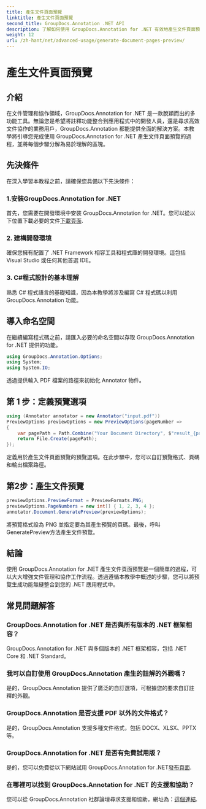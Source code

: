 ```yaml
---
title: 產生文件頁面預覽
linktitle: 產生文件頁面預覽
second_title: GroupDocs.Annotation .NET API
description: 了解如何使用 GroupDocs.Annotation for .NET 有效地產生文件頁面預覽。透過此綜合功能增強您的文件管理工作流程。
weight: 12
url: /zh-hant/net/advanced-usage/generate-document-pages-preview/
---
```


# 產生文件頁面預覽

## 介紹
在文件管理和協作領域，GroupDocs.Annotation for .NET 是一款脫穎而出的多功能工具。無論您是希望將註釋功能整合到應用程式中的開發人員，還是尋求高效文件協作的業務用戶，GroupDocs.Annotation 都能提供全面的解決方案。本教學將引導您完成使用 GroupDocs.Annotation for .NET 產生文件頁面預覽的過程，並將每個步驟分解為易於理解的區塊。
## 先決條件
在深入學習本教程之前，請確保您具備以下先決條件：
### 1.安裝GroupDocs.Annotation for .NET
首先，您需要在開發環境中安裝 GroupDocs.Annotation for .NET。您可以從以下位置下載必要的文件[下載頁面](https://releases.groupdocs.com/annotation/net/).
### 2. 建構開發環境
確保您擁有配置了 .NET Framework 相容工具和程式庫的開發環境。這包括 Visual Studio 或任何其他首選 IDE。
### 3. C#程式設計的基本理解
熟悉 C# 程式語言的基礎知識，因為本教學將涉及編寫 C# 程式碼以利用 GroupDocs.Annotation 功能。

## 導入命名空間
在繼續編寫程式碼之前，請匯入必要的命名空間以存取 GroupDocs.Annotation for .NET 提供的功能。

```csharp
using GroupDocs.Annotation.Options;
using System;
using System.IO;

```
透過提供輸入 PDF 檔案的路徑來初始化 Annotator 物件。
## 第 1 步：定義預覽選項
```csharp
using (Annotator annotator = new Annotator("input.pdf"))
PreviewOptions previewOptions = new PreviewOptions(pageNumber =>
{
    var pagePath = Path.Combine("Your Document Directory", $"result_{pageNumber}.png");
    return File.Create(pagePath);
});
```
定義用於產生文件頁面預覽的預覽選項。在此步驟中，您可以自訂預覽格式、頁碼和輸出檔案路徑。
## 第2步：產生文件預覽
```csharp
previewOptions.PreviewFormat = PreviewFormats.PNG;
previewOptions.PageNumbers = new int[] { 1, 2, 3, 4 };
annotator.Document.GeneratePreview(previewOptions);
```
將預覽格式設為 PNG 並指定要為其產生預覽的頁碼。最後，呼叫GeneratePreview方法產生文件預覽。

## 結論
使用 GroupDocs.Annotation for .NET 產生文件頁面預覽是一個簡單的過程，可以大大增強文件管理和協作工作流程。透過遵循本教學中概述的步驟，您可以將預覽生成功能無縫整合到您的 .NET 應用程式中。
## 常見問題解答
### GroupDocs.Annotation for .NET 是否與所有版本的 .NET 框架相容？
GroupDocs.Annotation for .NET 與多個版本的 .NET 框架相容，包括 .NET Core 和 .NET Standard。
### 我可以自訂使用 GroupDocs.Annotation 產生的註解的外觀嗎？
是的，GroupDocs.Annotation 提供了廣泛的自訂選項，可根據您的要求自訂註釋的外觀。
### GroupDocs.Annotation 是否支援 PDF 以外的文件格式？
是的，GroupDocs.Annotation 支援多種文件格式，包括 DOCX、XLSX、PPTX 等。
### GroupDocs.Annotation for .NET 是否有免費試用版？
是的，您可以免費從以下網站試用 GroupDocs.Annotation for .NET[發布頁面](https://releases.groupdocs.com/).
### 在哪裡可以找到 GroupDocs.Annotation for .NET 的支援和協助？
您可以從 GroupDocs.Annotation 社群論壇尋求支援和協助，網址為：[這個連結](https://forum.groupdocs.com/c/annotation/10).
